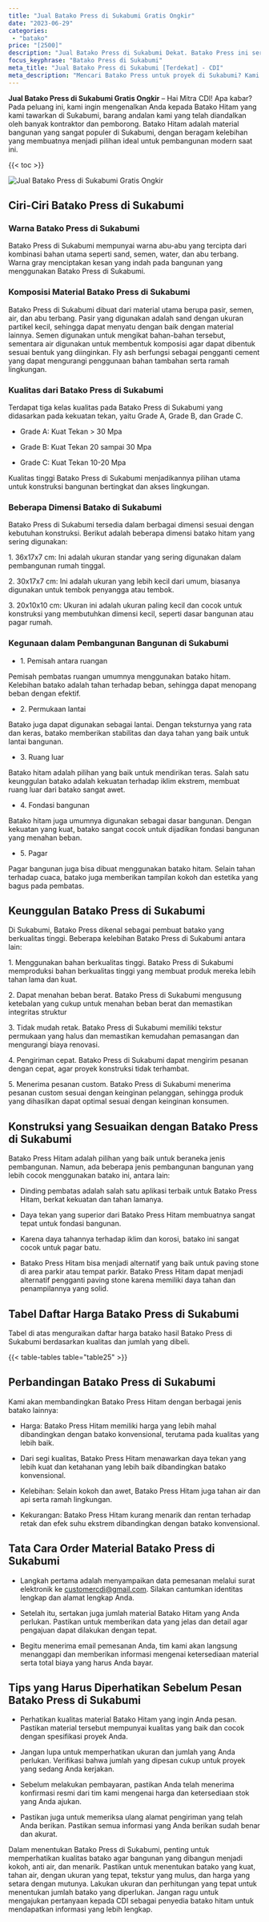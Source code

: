 ```yaml
---
title: "Jual Batako Press di Sukabumi Gratis Ongkir"
date: "2023-06-29"
categories:
 - "batako"
price: "[2500]"
description: "Jual Batako Press di Sukabumi Dekat. Batako Press ini sering digunakan dalam proyek pembangunan sebagai bahan bangunan dinding yang kuat dan tahan lama. Kontak kami untuk mendapatkan informasi lebih lanjut."
focus_keyphrase: "Batako Press di Sukabumi"
meta_title: "Jual Batako Press di Sukabumi [Terdekat] - CDI"
meta_description: "Mencari Batako Press untuk proyek di Sukabumi? Kami menyediakan Batako Press berkualitas untuk bahan bangunan dinding. Dapatkan penawaran terbaik sekarang."
---
```


**Jual Batako Press di Sukabumi Gratis Ongkir** – Hai Mitra CDI! Apa kabar? Pada peluang ini, kami ingin mengenalkan Anda kepada Batako Hitam yang kami tawarkan di Sukabumi, barang andalan kami yang telah diandalkan oleh banyak kontraktor dan pemborong. Batako Hitam adalah material bangunan yang sangat populer di Sukabumi, dengan beragam kelebihan yang membuatnya menjadi pilihan ideal untuk pembangunan modern saat ini.

{{< toc >}}

![Jual Batako Press di Sukabumi Gratis Ongkir](/images/batako/batako-press-14.jpg)

## Ciri-Ciri Batako Press di Sukabumi

### Warna Batako Press di Sukabumi

Batako Press di Sukabumi mempunyai warna abu-abu yang tercipta dari kombinasi bahan utama seperti sand, semen, water, dan abu terbang. Warna gray menciptakan kesan yang indah pada bangunan yang menggunakan Batako Press di Sukabumi.

### Komposisi Material Batako Press di Sukabumi

Batako Press di Sukabumi dibuat dari material utama berupa pasir, semen, air, dan abu terbang. Pasir yang digunakan adalah sand dengan ukuran partikel kecil, sehingga dapat menyatu dengan baik dengan material lainnya. Semen digunakan untuk mengikat bahan-bahan tersebut, sementara air digunakan untuk membentuk komposisi agar dapat dibentuk sesuai bentuk yang diinginkan. Fly ash berfungsi sebagai pengganti cement yang dapat mengurangi penggunaan bahan tambahan serta ramah lingkungan.

### Kualitas dari Batako Press di Sukabumi

Terdapat tiga kelas kualitas pada Batako Press di Sukabumi yang didasarkan pada kekuatan tekan, yaitu Grade A, Grade B, dan Grade C.

*   Grade A: Kuat Tekan > 30 Mpa

*   Grade B: Kuat Tekan 20 sampai 30 Mpa

*   Grade C: Kuat Tekan 10-20 Mpa

Kualitas tinggi Batako Press di Sukabumi menjadikannya pilihan utama untuk konstruksi bangunan bertingkat dan akses lingkungan.

### Beberapa Dimensi Batako di Sukabumi

Batako Press di Sukabumi tersedia dalam berbagai dimensi sesuai dengan kebutuhan konstruksi. Berikut adalah beberapa dimensi batako hitam yang sering digunakan:

1\. 36x17x7 cm: Ini adalah ukuran standar yang sering digunakan dalam pembangunan rumah tinggal.

2\. 30x17x7 cm: Ini adalah ukuran yang lebih kecil dari umum, biasanya digunakan untuk tembok penyangga atau tembok.

3\. 20x10x10 cm: Ukuran ini adalah ukuran paling kecil dan cocok untuk konstruksi yang membutuhkan dimensi kecil, seperti dasar bangunan atau pagar rumah.

### Kegunaan dalam Pembangunan Bangunan di Sukabumi

*   1\. Pemisah antara ruangan

Pemisah pembatas ruangan umumnya menggunakan batako hitam. Kelebihan batako adalah tahan terhadap beban, sehingga dapat menopang beban dengan efektif.

*   2\. Permukaan lantai

Batako juga dapat digunakan sebagai lantai. Dengan teksturnya yang rata dan keras, batako memberikan stabilitas dan daya tahan yang baik untuk lantai bangunan.

*   3\. Ruang luar

Batako hitam adalah pilihan yang baik untuk mendirikan teras. Salah satu keunggulan batako adalah kekuatan terhadap iklim ekstrem, membuat ruang luar dari batako sangat awet.

*   4\. Fondasi bangunan

Batako hitam juga umumnya digunakan sebagai dasar bangunan. Dengan kekuatan yang kuat, batako sangat cocok untuk dijadikan fondasi bangunan yang menahan beban.

*   5\. Pagar

Pagar bangunan juga bisa dibuat menggunakan batako hitam. Selain tahan terhadap cuaca, batako juga memberikan tampilan kokoh dan estetika yang bagus pada pembatas.

## Keunggulan Batako Press di Sukabumi

Di Sukabumi, Batako Press dikenal sebagai pembuat batako yang berkualitas tinggi. Beberapa kelebihan Batako Press di Sukabumi antara lain:

1\.  Menggunakan bahan berkualitas tinggi. Batako Press di Sukabumi memproduksi bahan berkualitas tinggi yang membuat produk mereka lebih tahan lama dan kuat.

2\.  Dapat menahan beban berat. Batako Press di Sukabumi mengusung ketebalan yang cukup untuk menahan beban berat dan memastikan integritas struktur

3\.  Tidak mudah retak. Batako Press di Sukabumi memiliki tekstur permukaan yang halus dan memastikan kemudahan pemasangan dan mengurangi biaya renovasi.

4\.  Pengiriman cepat. Batako Press di Sukabumi dapat mengirim pesanan dengan cepat, agar proyek konstruksi tidak terhambat.

5\.  Menerima pesanan custom. Batako Press di Sukabumi menerima pesanan custom sesuai dengan keinginan pelanggan, sehingga produk yang dihasilkan dapat optimal sesuai dengan keinginan konsumen.

## Konstruksi yang Sesuaikan dengan Batako Press di Sukabumi

Batako Press Hitam adalah pilihan yang baik untuk beraneka jenis pembangunan. Namun, ada beberapa jenis pembangunan bangunan yang lebih cocok menggunakan batako ini, antara lain:

*   Dinding pembatas adalah salah satu aplikasi terbaik untuk Batako Press Hitam, berkat kekuatan dan tahan lamanya.

*   Daya tekan yang superior dari Batako Press Hitam membuatnya sangat tepat untuk fondasi bangunan.

*   Karena daya tahannya terhadap iklim dan korosi, batako ini sangat cocok untuk pagar batu.

*   Batako Press Hitam bisa menjadi alternatif yang baik untuk paving stone di area parkir atau tempat parkir. Batako Press Hitam dapat menjadi alternatif pengganti paving stone karena memiliki daya tahan dan penampilannya yang solid.

## Tabel Daftar Harga Batako Press di Sukabumi

Tabel di atas menguraikan daftar harga batako hasil Batako Press di Sukabumi berdasarkan kualitas dan jumlah yang dibeli.

{{< table-tables table="table25" >}} 

## Perbandingan Batako Press di Sukabumi

Kami akan membandingkan Batako Press Hitam dengan berbagai jenis batako lainnya:

*   Harga: Batako Press Hitam memiliki harga yang lebih mahal dibandingkan dengan batako konvensional, terutama pada kualitas yang lebih baik.

*   Dari segi kualitas, Batako Press Hitam menawarkan daya tekan yang lebih kuat dan ketahanan yang lebih baik dibandingkan batako konvensional.

*   Kelebihan: Selain kokoh dan awet, Batako Press Hitam juga tahan air dan api serta ramah lingkungan.

*   Kekurangan: Batako Press Hitam kurang menarik dan rentan terhadap retak dan efek suhu ekstrem dibandingkan dengan batako konvensional.

## Tata Cara Order Material Batako Press di Sukabumi

*   Langkah pertama adalah menyampaikan data pemesanan melalui surat elektronik ke customercdi@gmail.com. Silakan cantumkan identitas lengkap dan alamat lengkap Anda.

*   Setelah itu, sertakan juga jumlah material Batako Hitam yang Anda perlukan. Pastikan untuk memberikan data yang jelas dan detail agar pengajuan dapat dilakukan dengan tepat.

*   Begitu menerima email pemesanan Anda, tim kami akan langsung menanggapi dan memberikan informasi mengenai ketersediaan material serta total biaya yang harus Anda bayar.

## Tips yang Harus Diperhatikan Sebelum Pesan Batako Press di Sukabumi

*   Perhatikan kualitas material Batako Hitam yang ingin Anda pesan. Pastikan material tersebut mempunyai kualitas yang baik dan cocok dengan spesifikasi proyek Anda.

*   Jangan lupa untuk memperhatikan ukuran dan jumlah yang Anda perlukan. Verifikasi bahwa jumlah yang dipesan cukup untuk proyek yang sedang Anda kerjakan.

*   Sebelum melakukan pembayaran, pastikan Anda telah menerima konfirmasi resmi dari tim kami mengenai harga dan ketersediaan stok yang Anda ajukan.

*   Pastikan juga untuk memeriksa ulang alamat pengiriman yang telah Anda berikan. Pastikan semua informasi yang Anda berikan sudah benar dan akurat.

Dalam menentukan Batako Press di Sukabumi, penting untuk memperhatikan kualitas batako agar bangunan yang dibangun menjadi kokoh, anti air, dan menarik. Pastikan untuk menentukan batako yang kuat, tahan air, dengan ukuran yang tepat, tekstur yang mulus, dan harga yang setara dengan mutunya. Lakukan ukuran dan perhitungan yang tepat untuk menentukan jumlah batako yang diperlukan. Jangan ragu untuk mengajukan pertanyaan kepada CDI sebagai penyedia batako hitam untuk mendapatkan informasi yang lebih lengkap.